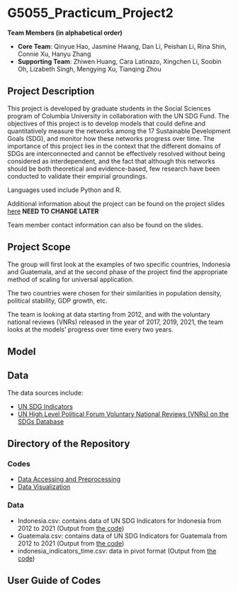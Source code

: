 # G5055_Practicum_Project2

**Team Members (in alphabetical order)**

* **Core Team**: Qinyue Hao, Jasmine Hwang, Dan Li, Peishan Li, Rina Shin, Connie Xu, Hanyu Zhang
* **Supporting Team**: Zhiwen Huang, Cara Latinazo, Xingchen Li, Soobin Oh, Lizabeth Singh, Mengying Xu, Tianqing Zhou

## Project Description

This project is developed by graduate students in the Social Sciences program of Columbia University in collaboration with the UN SDG Fund. The objectives of this project is to develop models that could define and quantitatively measure the networks among the 17 Sustainable Development Goals (SDG), and monitor how these networks progress over time. The importance of this project lies in the context that the different domains of SDGs are interconnected and cannot be effectively resolved without being considered as interdependent, and the fact that although this networks should be both theoretical and evidence-based, few research have been conducted to validate their empirial groundings.

Languages used include Python and R.

Additional information about the project can be found on the project slides [here](https://docs.google.com/presentation/d/1Kh5_FtZ6oCIOUOB7btAbHNDrI2QGRyS35x1iASdSQCY/edit#slide=id.gedf10ad36a_1_0) **NEED TO CHANGE LATER**

Team member contact information can also be found on the slides.

## Project Scope

The group will first look at the examples of two specific countries, Indonesia and Guatemala, and at the second phase of the project find the appropriate method of scaling for universal application.

The two countries were chosen for their similarities in population density, political stability, GDP growth, etc.

The team is looking at data starting from 2012, and with the voluntary national reviews (VNRs) released in the year of 2017, 2019, 2021, the team looks at the models' progress over time every two years.

## Model

## Data

The data sources include:

* [UN SDG Indicators](https://unstats.un.org/sdgs/indicators/database/)
* [UN High Level Political Forum Voluntary National Reviews (VNRs) on the SDGs Database](https://sustainabledevelopment.un.org/memberstates)

## Directory of the Repository

### Codes

* [Data Accessing and Preprocessing](https://github.com/PeishanLi/G5055_Practicum_Project2/tree/main/Codes/Data%20Accessing%20and%20Preprocessing)
* [Data Visualization](https://github.com/PeishanLi/G5055_Practicum_Project2/tree/main/Codes/Data%20Visualization)

### Data

* Indonesia.csv: contains data of UN SDG Indicators for Indonesia from 2012 to 2021 (Output from [the code](https://github.com/PeishanLi/G5055_Practicum_Project2/blob/main/Codes/Data%20Accessing%20and%20Preprocessing/Accessing_UNSDG_Data.ipynb))
* Guatemala.csv: contains data of UN SDG Indicators for Guatemala from 2012 to 2021 (Output from [the code](https://github.com/PeishanLi/G5055_Practicum_Project2/blob/main/Codes/Data%20Accessing%20and%20Preprocessing/Accessing_UNSDG_Data.ipynb))
* indonesia_indicators_time.csv: data in pivot format (Output from [the code]())

## User Guide of Codes
